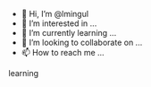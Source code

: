 - 👋 Hi, I’m @lmingul
- 👀 I’m interested in ...
- 🌱 I’m currently learning ...
- 💞️ I’m looking to collaborate on ...
- 📫 How to reach me ...

<!---
lmingul/lmingul is a ✨ special ✨ repository because its `README.md` (this file) appears on your GitHub profile.
You can click the Preview link to take a look at your changes.
--->
learning
